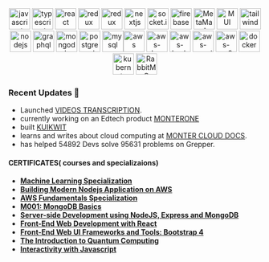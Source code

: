 <div style="text-align: center;">
<img src="https://upload.wikimedia.org/wikipedia/commons/6/6a/JavaScript-logo.png" alt="javascript" width="auto" height="42"/> <img src="https://iconape.com/wp-content/png_logo_vector/typescript.png" alt="typescript" width="auto" height="42"/> <img src="https://cdn4.iconfinder.com/data/icons/logos-3/600/React.js_logo-512.png" alt="react" width="auto" height="42"/> <img src="https://user-images.githubusercontent.com/77550580/169692845-46977ee6-691c-41c6-8498-f8e099550b83.png" alt="redux" width="auto" height="42"/> <img src="https://redux-saga.js.org/img/Redux-Saga-Logo.png" alt="redux" width="auto" height="42"/> <img src="https://d2nir1j4sou8ez.cloudfront.net/wp-content/uploads/2021/12/nextjs-boilerplate-logo.png" alt="nextjs" width="auto" height="42"/> <img src="https://avatars.githubusercontent.com/u/10566080?s=280&v=4" alt="socket.io" width="auto" height="42"/> <img src="https://brandslogos.com/wp-content/uploads/thumbs/firebase-logo-vector.svg" alt="firebase" width="auto" height="42"/> <img src="https://upload.wikimedia.org/wikipedia/commons/thumb/3/36/MetaMask_Fox.svg/1200px-MetaMask_Fox.svg.png" alt="MetaMask" width="auto" height="42"/> <img src="https://seeklogo.com/images/M/material-ui-logo-5BDCB9BA8F-seeklogo.com.png" alt="MUI" width="auto" height="42"/>  <img src="https://cdn.icon-icons.com/icons2/2699/PNG/512/tailwindcss_logo_icon_167923.png" alt="tailwind" width="auto" height="42"/> <img src="https://cdn.freebiesupply.com/logos/large/2x/nodejs-1-logo-png-transparent.png" alt="nodejs" width="auto" height="42"/>    <img src="https://upload.wikimedia.org/wikipedia/commons/thumb/1/17/GraphQL_Logo.svg/2048px-GraphQL_Logo.svg.png" alt="graphql" width="auto" height="42"/> <img src="http://mongodb-js.github.io/leaf/mongodb-leaf_256x256.png" alt="mongodb" width="auto" height="42"/> <img src="https://cdn.icon-icons.com/icons2/2699/PNG/512/postgresql_vertical_logo_icon_168900.png" alt="postgresql" width="auto" height="42"/> <img src="https://download.logo.wine/logo/MySQL/MySQL-Logo.wine.png" alt="mysql" width="auto" height="42"/><img src="https://logowik.com/content/uploads/images/aws-amazon-web-services.jpg" width="auto" height="42" alt="aws" /> <img src="https://logowik.com/content/uploads/images/aws-dynamodb5235.jpg" width="auto" height="42" alt="aws-dynamodb" /> <img src="https://logowik.com/content/uploads/images/aws-lambda2296.jpg" width="auto" height="42" alt="aws-lambda" /> <img src="https://logowik.com/content/uploads/images/aws-cognito9945.jpg" width="auto" height="42" alt="aws-cognito" /> <img src="https://logowik.com/content/uploads/images/aws-ec24128.jpg" width="auto" height="42" alt="aws-ec2" /> <img src="https://logowik.com/content/uploads/images/301_docker.jpg" width="auto" height="42" alt="docker" /> <img src="https://logowik.com/content/uploads/images/kubernetes5574.jpg" width="auto" height="42" alt="kubernetes"/> <img src="https://logowik.com/content/uploads/images/rabbitmq8610.jpg" width="auto" height="42" alt="RabbitMQ" /> 
</div>


### Recent Updates 👋
-   Launched [VIDEOS TRANSCRIPTION](https://videostranscription.com/).
-   currently working on an Edtech product [MONTERONE](https://monterone.vercel.app)
-   built [KUIKWIT](https://app.kuikwit.com)
-   learns and writes about cloud computing at [MONTER CLOUD DOCS](https://cloudocs.vercel.app/).
-   has helped 54892 Devs solve 95631 problems on Grepper.

#### CERTIFICATES( courses and specializaions)
   - **[Machine Learning Specialization](https://www.coursera.org/account/accomplishments/specialization/3P3YDRM7QCVS)**
   - **[Building Modern Nodejs Application on AWS](https://coursera.org/share/fca2549fedf7807f959d2d3d6db1508d)**
   - **[AWS Fundamentals Specialization](https://www.coursera.org/account/accomplishments/specialization/6CX692XJQ2LS?utm_source=link&utm_medium=certificate&utm_content=cert_image&utm_campaign=sharing_cta&utm_product=s12n)**
   - **[M001: MongoDB Basics](https://university.mongodb.com/course_completion/49f36d19-b371-465e-aa14-3784176c8f2d?utm_source=copy&utm_medium=social&utm_campaign=university_social_sharing)**
   - **[Server-side Development using NodeJS, Express and MongoDB](https://www.coursera.org/account/accomplishments/certificate/VRVDYX3FPL47)**
   - **[Front-End Web Development with React](https://www.coursera.org/account/accomplishments/certificate/NLZZNA3NJ9MG)**
   - **[Front-End Web UI Frameworks and Tools: Bootstrap 4](https://www.coursera.org/account/accomplishments/records/K4LZ6QMJXTQQ)**
   - **[The Introduction to Quantum Computing](https://www.coursera.org/account/accomplishments/certificate/AGTS2Z5CG9EB)**
   - **[Interactivity with Javascript](https://www.coursera.org/account/accomplishments/certificate/46KC7CBT5XYA)**
